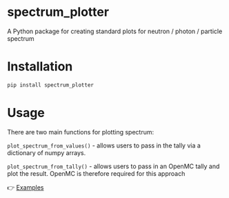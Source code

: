 # spectrum_plotter
A Python package for creating standard plots for neutron / photon / particle spectrum

# Installation

```bash
pip install spectrum_plotter
```

# Usage

There are two main functions for plotting spectrum:

```plot_spectrum_from_values()``` - allows users to pass in the tally via a dictionary of numpy arrays.

```plot_spectrum_from_tally()``` - allows users to pass in an OpenMC tally and plot the result. OpenMC is therefore required for this approach


:point_right: [Examples](https://github.com/fusion-energy/spectrum_plotter/tree/main/examples)
